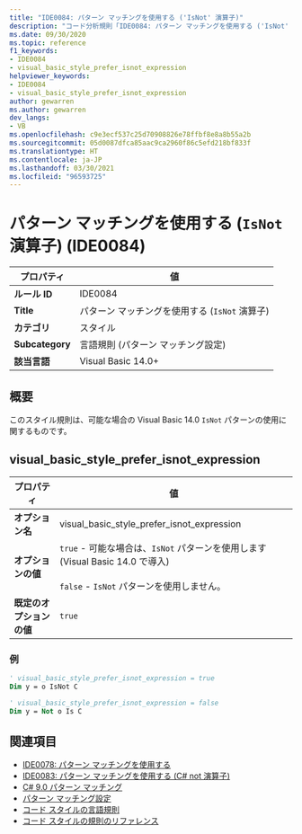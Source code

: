 ```yaml
---
title: "IDE0084: パターン マッチングを使用する ('IsNot' 演算子)"
description: "コード分析規則「IDE0084: パターン マッチングを使用する ('IsNot' 演算子)」について"
ms.date: 09/30/2020
ms.topic: reference
f1_keywords:
- IDE0084
- visual_basic_style_prefer_isnot_expression
helpviewer_keywords:
- IDE0084
- visual_basic_style_prefer_isnot_expression
author: gewarren
ms.author: gewarren
dev_langs:
- VB
ms.openlocfilehash: c9e3ecf537c25d70908826e78ffbf8e8a8b55a2b
ms.sourcegitcommit: 05d0087dfca85aac9ca2960f86c5efd218bf833f
ms.translationtype: HT
ms.contentlocale: ja-JP
ms.lasthandoff: 03/30/2021
ms.locfileid: "96593725"
---
```

# <a name="use-pattern-matching-isnot-operator-ide0084"></a>パターン マッチングを使用する (`IsNot` 演算子) (IDE0084)

|プロパティ|値|
|-|-|
| **ルール ID** | IDE0084 |
| **Title** | パターン マッチングを使用する (`IsNot` 演算子) |
| **カテゴリ** | スタイル |
| **Subcategory** | 言語規則 (パターン マッチング設定) |
| **該当言語** | Visual Basic 14.0+ |

## <a name="overview"></a>概要

このスタイル規則は、可能な場合の Visual Basic 14.0 `IsNot` パターンの使用に関するものです。

## <a name="visual_basic_style_prefer_isnot_expression"></a>visual_basic_style_prefer_isnot_expression

|プロパティ|値|
|-|-|
| **オプション名** | visual_basic_style_prefer_isnot_expression |
| **オプションの値** | `true` - 可能な場合は、`IsNot` パターンを使用します (Visual Basic 14.0 で導入)<br /><br />`false` - `IsNot` パターンを使用しません。 |
| **既定のオプションの値** | `true` |

### <a name="example"></a>例

```vb
' visual_basic_style_prefer_isnot_expression = true
Dim y = o IsNot C

' visual_basic_style_prefer_isnot_expression = false
Dim y = Not o Is C
```

## <a name="see-also"></a>関連項目

- [IDE0078: パターン マッチングを使用する](ide0078.md)
- [IDE0083: パターン マッチングを使用する (C# not 演算子)](ide0083.md)
- [C# 9.0 パターン マッチング](../../../csharp/whats-new/csharp-9.md#pattern-matching-enhancements)
- [パターン マッチング設定](pattern-matching-preferences.md)
- [コード スタイルの言語規則](language-rules.md)
- [コード スタイルの規則のリファレンス](index.md)
